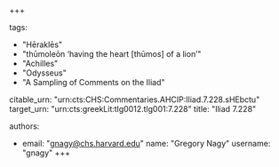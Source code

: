 +++

tags:
- "Hēraklēs"
- "thūmoleōn ‘having the heart [thūmos] of a lion’"
- "Achilles"
- "Odysseus"
- "A Sampling of Comments on the Iliad"

citable_urn: "urn:cts:CHS:Commentaries.AHCIP:Iliad.7.228.sHEbctu"
target_urn: "urn:cts:greekLit:tlg0012.tlg001:7.228"
title: "Iliad 7.228"

authors:
- email: "gnagy@chs.harvard.edu"
  name: "Gregory Nagy"
  username: "gnagy"
+++

<p></p>